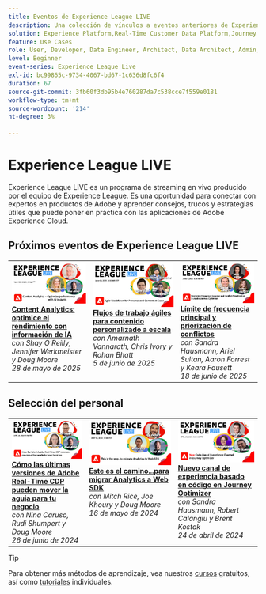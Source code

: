 ```yaml
---
title: Eventos de Experience League LIVE
description: Una colección de vínculos a eventos anteriores de Experience League LIVE
solution: Experience Platform,Real-Time Customer Data Platform,Journey Optimizer,Experience Manager,Target,Audience Manager,Analytics
feature: Use Cases
role: User, Developer, Data Engineer, Architect, Data Architect, Admin, Leader
level: Beginner
event-series: Experience League Live
exl-id: bc99865c-9734-4067-bd67-1c636d8fc6f4
duration: 67
source-git-commit: 3fb60f3db95b4e760287da7c538cce7f559e0181
workflow-type: tm+mt
source-wordcount: '214'
ht-degree: 3%

---
```


# Experience League LIVE

Experience League LIVE es un programa de streaming en vivo producido por el equipo de Experience League.  Es una oportunidad para conectar con expertos en productos de Adobe y aprender consejos, trucos y estrategias útiles que puede poner en práctica con las aplicaciones de Adobe Experience Cloud.

<div id="upcoming-events">

## Próximos eventos de Experience League LIVE

<table>
    <tr>
        <td style="vertical-align: top;"><a href="episodes/exl-live-episode-05-22-25.md">
              <img alt="Experience League LIVE 28 de mayo" src="episodes/assets/ExL-LIVE-May-28-2025-WebBanner.jpg">
            </a>
            <div>
              <a href="episodes/exl-live-episode-05-22-25.md">
                <strong>Content Analytics: optimice el rendimiento con información de IA</strong>
              </a>
              <br/><em>con Shay O'Reilly, Jennifer Werkmeister y Doug Moore</em>
              <br/><em>28 de mayo de 2025</em>
            </div>
        </td>
        <td style="vertical-align: top;"><a href="episodes/exl-live-episode-47-2025-06-05.md">
              <img alt="Experience League LIVE 5 de junio" src="assets/WebBannerExLLive-June05-2025.png">
            </a>
            <div>
              <a href="episodes/exl-live-episode-47-2025-06-05.md">
                <strong>Flujos de trabajo ágiles para contenido personalizado a escala</strong>
              </a>
              <br/><em>con Amarnath Vannarath, Chris Ivory y Rohan Bhatt</em>
              <br/><em>5 de junio de 2025</em>
            </div>
        </td>
        <td style="vertical-align: top;"><a href="episodes/exl-live-episode-06-18-25.md">
              <img alt="Experience League LIVE 18 de junio" src="episodes/assets/exl-live-web-banner-20250618.png">
            </a>
            <div>
              <a href="episodes/exl-live-episode-06-18-25.md">
                <strong>Límite de frecuencia principal y priorización de conflictos</strong>
              </a>
              <br/><em>con Sandra Hausmann, Ariel Sultan, Aaron Forrest y Keara Fausett</em>
              <br/><em>18 de junio de 2025</em>
            </div>
        </td>
    </tr>

</table>

</div>


<div id="recs-overview-body-1"></div>
<div id="recs-overview-body-2"></div>
<div id="recs-overview-body-3"></div>
<div id="recs-overview-body-4"></div>
<div id="recs-overview-body-5"></div>
<div id="recs-overview-body-6"></div>

<div id="past-events">


</div>

## Selección del personal

<table style="max-width: 1214px;">

<tr>
  <td style="vertical-align: top;"><a href="episodes/exl-live-episode-06-26-24.md">
      <img alt="Experience League LIVE 21 de abril" src="episodes/assets/WebBanner-June26-2024.jpg">
    </a>
    <div>
      <a href="episodes/exl-live-episode-06-26-24.md">
        <strong>Cómo las últimas versiones de Adobe Real-Time CDP pueden mover la aguja para tu negocio</strong>
      </a>
      <br/><em>con Nina Caruso, Rudi Shumpert y Doug Moore</em>
      <br/><em>26 de junio de 2024</em>
    </div>
  </td>

<td style="vertical-align: top;">
    <a href="episodes/exl-live-episode-05-16-24.md">
      <img alt="Experience League LIVE ep8" src="episodes/assets/WebBanner-May16-2024.jpg">
    </a>
    <div>
      <a href="episodes/exl-live-episode-05-16-24.md"><strong>Este es el camino...para migrar Analytics a Web SDK</strong></a>
      <br/><em>con Mitch Rice, Joe Khoury y Doug Moore</em>
      <br/><em>16 de mayo de 2024</em>
    </div>
  </td>

<td style="vertical-align: top;">
    <a href="episodes/exl-live-episode-05-26-22.md">
      <img alt="Experience League LIVE 26 de mayo" src="episodes/assets/WebBanner-Apr24-2024.jpg">
    </a>
    <div>
      <a href="episodes/exl-live-episode-04-24-24.md">
        <strong>Nuevo canal de experiencia basado en código en Journey Optimizer</strong>
      </a>
      <br/><em>con Sandra Hausmann, Robert Calangiu y Brent Kostak</em>
      <br/><em>24 de abril de 2024</em>
    </div>
  </td>
  </tr>

</table>


>[!TIP]
>
>Para obtener más métodos de aprendizaje, vea nuestros [cursos](https://experienceleague.adobe.com/?lang=es#dashboard/learning) gratuitos, así como [tutoriales](https://experienceleague.adobe.com/docs/home-tutorials.html?lang=es) individuales.

